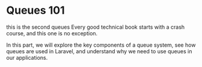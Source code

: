 # Queues 101
this is the second queues
Every good technical book starts with a crash course, and this one is no exception.

In this part, we will explore the key components of a queue system, see how queues are used in Laravel, and understand why we need to use queues in our applications.

